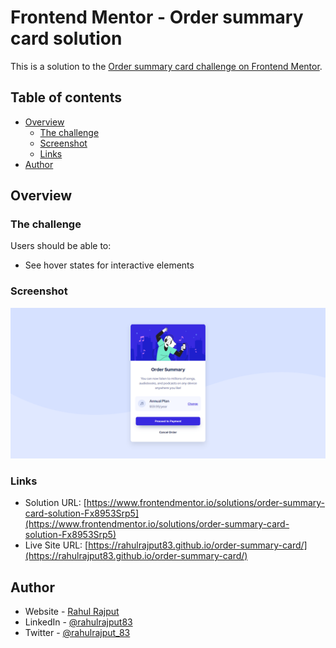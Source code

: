 # Frontend Mentor - Order summary card solution

This is a solution to the [Order summary card challenge on Frontend Mentor](https://www.frontendmentor.io/challenges/order-summary-component-QlPmajDUj).

## Table of contents

- [Overview](#overview)
  - [The challenge](#the-challenge)
  - [Screenshot](#screenshot)
  - [Links](#links)
- [Author](#author)


## Overview

### The challenge

Users should be able to:

- See hover states for interactive elements

### Screenshot

![Solution](./design/desktop.png)


### Links

- Solution URL: [https://www.frontendmentor.io/solutions/order-summary-card-solution-Fx8953Srp5](https://www.frontendmentor.io/solutions/order-summary-card-solution-Fx8953Srp5)
- Live Site URL: [https://rahulrajput83.github.io/order-summary-card/](https://rahulrajput83.github.io/order-summary-card/)


## Author

- Website - [Rahul Rajput](https://rahulrajput83-portfolio.vercel.app/)
- LinkedIn - [@rahulrajput83](https://www.linkedin.com/in/rahulrajput83)
- Twitter - [@rahulrajput_83](https://twitter.com/rahulrajput_83)
